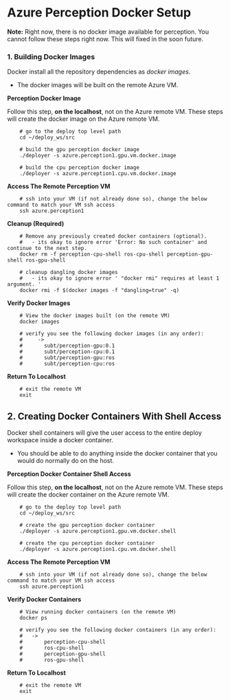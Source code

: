 # Azure Perception Docker Setup

**Note:** Right now, there is no docker image available for perception. You cannot follow these steps right now. This will fixed in the soon future.

### 1. Building Docker Images

Docker install all the repository dependencies as *docker images*.

- The docker images will be built on the remote Azure VM.

**Perception Docker Image**

Follow this step, **on the localhost**, not on the Azure remote VM. These steps will create the docker image on the Azure remote VM.

        # go to the deploy top level path
        cd ~/deploy_ws/src

        # build the gpu perception docker image
        ./deployer -s azure.perception1.gpu.vm.docker.image

        # build the cpu perception docker image
        ./deployer -s azure.perception1.cpu.vm.docker.image

**Access The Remote Perception VM**

        # ssh into your VM (if not already done so), change the below command to match your VM ssh access
        ssh azure.perception1

**Cleanup (Required)**

        # Remove any previously created docker containers (optional).
        #   - its okay to ignore error 'Error: No such container' and continue to the next step.
        docker rm -f perception-cpu-shell ros-cpu-shell perception-gpu-shell ros-gpu-shell

        # cleanup dangling docker images
        #   - its okay to ignore error ' "docker rmi" requires at least 1 argument. '
        docker rmi -f $(docker images -f "dangling=true" -q)

**Verify Docker Images**

        # View the docker images built (on the remote VM)
        docker images

        # verify you see the following docker images (in any order):
        #     ->
        #       subt/perception-gpu:0.1
        #       subt/perception-cpu:0.1
        #       subt/perception-gpu:ros
        #       subt/perception-cpu:ros


**Return To Localhost**

        # exit the remote VM
        exit

## 2. Creating Docker Containers With Shell Access

Docker shell containers will give the user access to the entire deploy workspace inside a docker container.

- You should be able to do anything inside the docker container that you would do normally do on the host.

**Perception Docker Container Shell Access**

Follow this step, **on the localhost**, not on the Azure remote VM. These steps will create the docker container on the Azure remote VM.

        # go to the deploy top level path
        cd ~/deploy_ws/src

        # create the gpu perception docker container
        ./deployer -s azure.perception1.gpu.vm.docker.shell

        # create the cpu perception docker container
        ./deployer -s azure.perception1.cpu.vm.docker.shell

**Access The Remote Perception VM**

        # ssh into your VM (if not already done so), change the below command to match your VM ssh access
        ssh azure.perception1

**Verify Docker Containers**

        # View running docker containers (on the remote VM)
        docker ps

        # verify you see the following docker containers (in any order):
        #   ->
        #       perception-cpu-shell
        #       ros-cpu-shell
        #       perception-gpu-shell
        #       ros-gpu-shell

**Return To Localhost**

        # exit the remote VM
        exit
